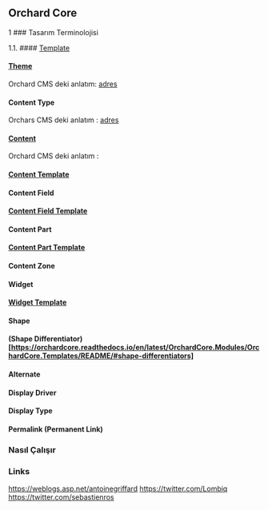 ## Orchard Core 

1 ### Tasarım Terminolojisi

  1.1. #### [Template](https://orchardcore.readthedocs.io/en/latest/OrchardCore.Modules/OrchardCore.Templates/README/#available-templates)

  #### [Theme](https://orchardcore.readthedocs.io/en/latest/OrchardCore.Modules/OrchardCore.Themes/README/)


Orchard CMS deki anlatım: [adres](http://docs.orchardproject.net/en/latest/Documentation/How-Orchard-works/#themes)


  #### Content Type

Orchars CMS deki anlatım : [adres](http://docs.orchardproject.net/en/latest/Documentation/How-Orchard-works/#content-type-system)

  #### [Content](https://orchardcore.readthedocs.io/en/latest/OrchardCore.Modules/OrchardCore.Contents/README/)

Orchard CMS deki anlatım : 


  #### [Content Template](https://orchardcore.readthedocs.io/en/latest/OrchardCore.Modules/OrchardCore.Templates/README/#content-templates)

  #### Content Field


  #### [Content Field Template](https://orchardcore.readthedocs.io/en/latest/OrchardCore.Modules/OrchardCore.Templates/README/#content-field-templates)

  #### Content Part

  #### [Content Part Template](https://orchardcore.readthedocs.io/en/latest/OrchardCore.Modules/OrchardCore.Templates/README/#content-part-templates)

  #### Content Zone

  #### Widget

  #### [Widget Template](https://orchardcore.readthedocs.io/en/latest/OrchardCore.Modules/OrchardCore.Templates/README/#widget-templates)



  #### Shape

  #### (Shape Differentiator)[https://orchardcore.readthedocs.io/en/latest/OrchardCore.Modules/OrchardCore.Templates/README/#shape-differentiators]


  #### Alternate

  #### Display Driver

  #### Display Type

  #### Permalink (Permanent Link)






### Nasıl Çalışır

### Links

https://weblogs.asp.net/antoinegriffard
https://twitter.com/Lombiq
https://twitter.com/sebastienros


